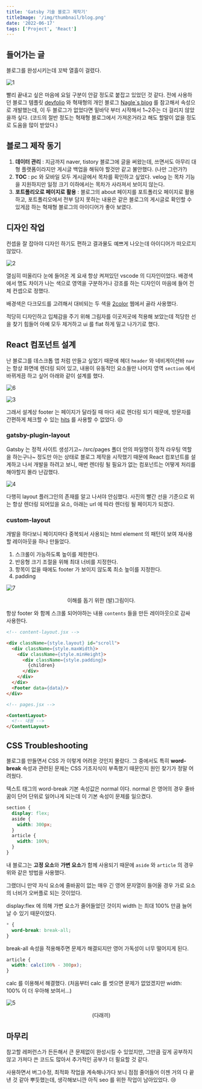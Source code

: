 ```yaml
---
title: 'Gatsby 기술 블로그 제작기' 
titleImage: '/img/thumbnail/blog.png'
date: '2022-06-17'
tags: ['Project', 'React']
---
```


## 들어가는 글

블로그를 완성시키는데 꼬박 열흘이 걸렸다.

![1](1.jpg)

빨리 끝내고 싶은 마음에 요일 구분이 안갈 정도로 붙잡고 있었던 것 같다. 전에 사용하던 블로그 템플릿 [devfolio](https://elastic-meninsky-aa7c74.netlify.app/) 와 혁재형의 개인 블로그 [Nagle`s blog](https://hyeokjaelee.github.io/) 를 참고해서 속성으로 개발했는데, 이 두 블로그가 없었다면 밑바닥 부터 시작해서 1~2주는 더 걸리지 않았을까 싶다. (코드의 절반 정도는 혁재형 블로그에서 가져온거라고 해도 할말이 없을 정도로 도움을 많이 받았다.)

## 블로그 제작 동기

1. **데이터 관리** : 지금까지 naver, tistory 블로그에 글을 써왔는데, 쓰면서도 아무리 대형 플랫폼이라지만 게시글 백업을 해둬야 할것만 같고 불안했다. (나만 그런가?)
2. **TOC** : pc 와 모바일 모두 게시글에서 목차를 확인하고 싶었다. velog 는 목차 기능을 지원하지만 일정 크기 이하에서는 목차가 사라져서 보이지 않는다.
3. **포트폴리오로 페이지로 활용** : 블로그의 about 페이지를 포트폴리오 페이지로 활용하고, 포트폴리오에서 전부 담지 못하는 내용은 같은 블로그의 게시글로 확인할 수 있게끔 하는 혁재형 블로그의 아이디어가 좋아 보였다.

## 디자인 작업

컨셉을 잘 잡아야 디자인 하기도 편하고 결과물도 예쁘게 나오는데 아이디어가 떠오르지 않았다.

![2](./2.png)

열심히 떠올리다 눈에 들어온 게 요새 항상 켜져있던 vscode 의 디자인이었다. 배경색에서 명도 차이가 나는 색으로 영역을 구분하거나 강조를 하는 디자인이 마음에 들어 전체 컨셉으로 정했다.

배경색은 다크모드를 고려해서 대비되는 두 색을 [2color](https://2colors.colorion.co) 웹에서 골라 사용했다.

적당히 디자인하고 입체감을 주기 위해 그림자를 이곳저곳에 적용해 보았는데 적당한 선을 찾기 힘들어 아예 모두 제거하고 ui 를 flat 하게 밀고 나가기로 했다.

## React 컴포넌트 설계

난 블로그를 데스크톱 앱 처럼 만들고 싶었기 때문에 헤더 `header` 와 네비게이션바 `nav` 는 항상 화면에 렌더링 되어 있고, 내용이 유동적인 요소들만 나머지 영역 `section` 에서 바뀌게끔 하고 싶어 아래와 같이 설계를 했다.

![6](./6.png)

![3](./3.png)

그래서 설계상 footer 는 페이지가 달라질 때 마다 새로 렌더링 되기 때문에, 방문자를 간편하게 체크할 수 있는 [hits](https://hits.seeyoufarm.com) 를 사용할 수 없었다. :unamused:

### gatsby-plugin-layout

Gatsby 는 정적 사이트 생성기고~ /src/pages 폴더 안의 파일명이 정적 라우팅 역할을 하는구나~ 정도만 아는 상태로 블로그 제작을 시작했기 때문에 React 컴포넌트를 설계하고 나서 개발을 하려고 보니, 매번 렌더링 될 필요가 없는 컴포넌트는 어떻게 처리를 해야할지 몰라 난감했다.

![4](./4.png)

다행히 layout 플러그인의 존재를 알고 나서야 안심했다. 사진의 빨간 선을 기준으로 위는 항상 렌더링 되어있을 요소, 아래는 url 에 따라 렌더링 될 페이지가 되겠다.

### custom-layout

개발을 하다보니 페이지마다 중복되서 사용되는 html element 의 패턴이 보여 재사용 할 레이아웃을 하나 만들었다.

1. 스크롤이 가능하도록 높이를 제한한다.
2. 반응형 크기 조절을 위해 최대 너비를 지정한다.
3. 항목이 없을 때에도 footer 가 보이지 않도록 최소 높이를 지정한다.
4. padding

![7](./7.png)

<p style="text-align:center">이해를 돕기 위한 (발)그림이다.</p>

항상 footer 와 함께 스크롤 되어야하는 내용 `contents` 들을 만든 레이아웃으로 감싸 사용한다.

```html
<!-- content-layout.jsx -->

<div className={style.layout} id="scroll">
  <div className={style.maxWidth}>
    <div className={style.minHeight}>
      <div className={style.padding}>
        {children}
      </div>
    </div>
  </div>
  <Footer data={data}/>
</div>

<!-- pages.jsx -->

<ContentLayout>
  <!-- 내용 -->
</ContentLayout>
```


## CSS Troubleshooting

블로그를 만들면서 CSS 가 이렇게 어려운 것인지 몰랐다. 그 중에서도 특히 **word-break** 속성과 관련된 문제는 CSS 기초지식이 부족했기 때문인지 원인 찾기가 정말 어려웠다.

텍스트 태그의 word-break 기본 속성값은 normal 이다. normal 은 영어의 경우 줄바꿈이 단어 단위로 일어나게 되는데 이 기본 속성이 문제를 일으켰다.

```css
section {
  display: flex;
  aside {
    width: 300px;
  }
  article {
    width: 100%;
  }
}
```

내 블로그는 **고정 요소**와 **가변 요소**가 함께 사용되기 때문에 `aside` 와 `article` 의 경우 위와 같은 방법을 사용했다.

그랬더니 만약 자식 요소에 줄바꿈이 없는 매우 긴 영어 문자열이 들어올 경우 가로 요소의 너비가 오버플로 되는 것이었다.

display:flex 에 의해 가변 요소가 줄어들었던 것이지 width 는 최대 100% 만큼 늘어날 수 있기 때문이었다.

```css
* {
  word-break: break-all;
}
```

break-all 속성을 적용해주면 문제가 해결되지만 영어 가독성이 너무 떨어지게 된다.

```css
article {
  width: calc(100% - 300px);
}
```

calc 를 이용해서 해결했다. (처음부터 calc 를 썻으면 문제가 없었겠지만 width: 100% 이 더 우아해 보여서...)

![5](./5.png)

<p style="text-align:center">(다래끼)</p>

## 마무리

참고할 레퍼런스가 든든해서 큰 문제없이 완성시킬 수 있었지만, 그만큼 깊게 공부하지 않고 가져다 쓴 코드도 많아서 추가적인 공부가 더 필요할 것 같다.

사용하면서 버그수정, 최적화 작업을 계속해나가다 보니 점점 줄어들어 이젠 거의 다 끝낸 것 같아 뿌듯했는데, 생각해보니깐 아직 seo 를 위한 작업이 남아있었다. :cry: